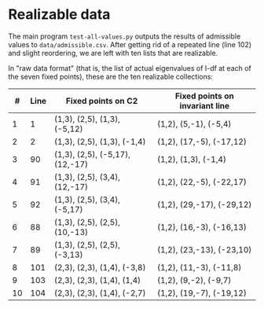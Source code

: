 # Realizable data

The main program `test-all-values.py` outputs the results of admissible values to `data/admissible.csv`. 
After getting rid of a repeated line (line 102) and slight reordering, we are left with ten lists that are realizable.

In "raw data format" (that is, the list of actual eigenvalues of I-df at each of the seven fixed points), these are the ten realizable collections:

| \# | Line | Fixed points on C2 | Fixed points on invariant line |
| -- | -- | -- | -- |
| 1  | 1   | (1,3), (2,5), (1,3),   (-5,12)  | (1,2), (5,-1),   (-5,4)   |
| 2  | 2   | (1,3), (2,5), (1,3),   (-1,4)   | (1,2), (17,-5),  (-17,12) |   
| 3  | 90  | (1,3), (2,5), (-5,17), (12,-17) | (1,2), (1,3),    (-1,4)   |
| 4  | 91  | (1,3), (2,5), (3,4),   (12,-17) | (1,2), (22,-5),  (-22,17) | 
| 5  | 92  | (1,3), (2,5), (3,4),   (-5,17)  | (1,2), (29,-17), (-29,12) |
| 6  | 88  | (1,3), (2,5), (2,5),   (10,-13) | (1,2), (16,-3),  (-16,13) | 
| 7  | 89  | (1,3), (2,5), (2,5),   (-3,13)  | (1,2), (23,-13), (-23,10) | 
| 8  | 101 | (2,3), (2,3), (1,4),   (-3,8)   | (1,2), (11,-3),  (-11,8)  |
| 9  | 103 | (2,3), (2,3), (1,4),   (1,4)    | (1,2), (9,-2),   (-9,7)   |
| 10 | 104 | (2,3), (2,3), (1,4),   (-2,7)   | (1,2), (19,-7),  (-19,12) |



